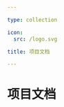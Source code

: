 ```yaml
---

type: collection

icon:
  src: /logo.svg

title: 项目文档

---
```


# 项目文档

<ShowBreadcrumb />

<ShowResources />
